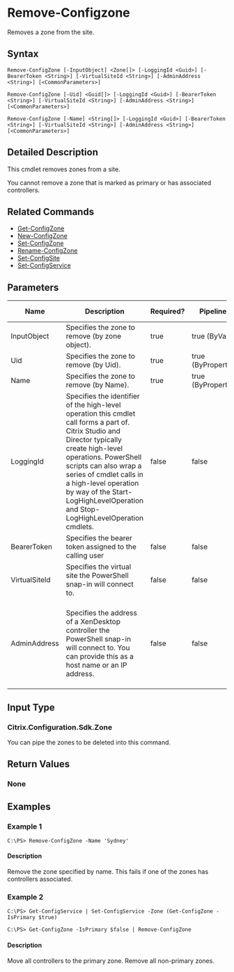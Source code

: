 ﻿
# Remove-Configzone
Removes a zone from the site.
## Syntax
```
Remove-ConfigZone [-InputObject] <Zone[]> [-LoggingId <Guid>] [-BearerToken <String>] [-VirtualSiteId <String>] [-AdminAddress <String>] [<CommonParameters>]

Remove-ConfigZone [-Uid] <Guid[]> [-LoggingId <Guid>] [-BearerToken <String>] [-VirtualSiteId <String>] [-AdminAddress <String>] [<CommonParameters>]

Remove-ConfigZone [-Name] <String[]> [-LoggingId <Guid>] [-BearerToken <String>] [-VirtualSiteId <String>] [-AdminAddress <String>] [<CommonParameters>]
```
## Detailed Description
This cmdlet removes zones from a site.

You cannot remove a zone that is marked as primary or has associated controllers.


## Related Commands

* [Get-ConfigZone](./Get-ConfigZone/)
* [New-ConfigZone](./New-ConfigZone/)
* [Set-ConfigZone](./Set-ConfigZone/)
* [Rename-ConfigZone](./Rename-ConfigZone/)
* [Set-ConfigSite](./Set-ConfigSite/)
* [Set-ConfigService](./Set-ConfigService/)
## Parameters
| Name   | Description | Required? | Pipeline Input | Default Value |
| --- | --- | --- | --- | --- |
| InputObject | Specifies the zone to remove (by zone object). | true | true (ByValue) |  |
| Uid | Specifies the zone to remove (by Uid). | true | true (ByPropertyName) |  |
| Name | Specifies the zone to remove (by Name). | true | true (ByPropertyName) |  |
| LoggingId | Specifies the identifier of the high-level operation this cmdlet call forms a part of. Citrix Studio and Director typically create high-level operations. PowerShell scripts can also wrap a series of cmdlet calls in a high-level operation by way of the Start-LogHighLevelOperation and Stop-LogHighLevelOperation cmdlets. | false | false |  |
| BearerToken | Specifies the bearer token assigned to the calling user | false | false |  |
| VirtualSiteId | Specifies the virtual site the PowerShell snap-in will connect to. | false | false |  |
| AdminAddress | Specifies the address of a XenDesktop controller the PowerShell snap-in will connect to. You can provide this as a host name or an IP address. | false | false | Localhost. Once a value is provided by any cmdlet, this value becomes the default. |

## Input Type

### Citrix.Configuration.Sdk.Zone
You can pipe the zones to be deleted into this command.
## Return Values

### None

## Examples

### Example 1
```
C:\PS> Remove-ConfigZone -Name 'Sydney'
```
#### Description
Remove the zone specified by name. This fails if one of the zones has controllers associated.
### Example 2
```
C:\PS> Get-ConfigService | Set-ConfigService -Zone (Get-ConfigZone -IsPrimary $true)

C:\PS> Get-ConfigZone -IsPrimary $false | Remove-ConfigZone
```
#### Description
Move all controllers to the primary zone. Remove all non-primary zones.
